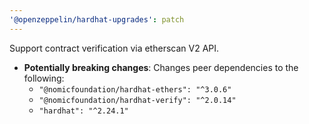 ```yaml
---
'@openzeppelin/hardhat-upgrades': patch
---
```


Support contract verification via etherscan V2 API.
- **Potentially breaking changes**: Changes peer dependencies to the following:
  - `"@nomicfoundation/hardhat-ethers": "^3.0.6"`
  - `"@nomicfoundation/hardhat-verify": "^2.0.14"`
  - `"hardhat": "^2.24.1"`
